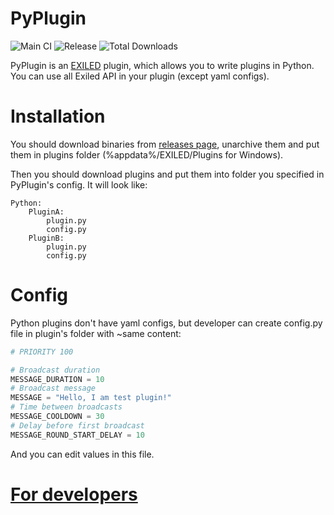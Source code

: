 # PyPlugin

![Main CI](https://github.com/TrickyBestia/PyPlugin/workflows/Main%20CI/badge.svg)
![Release](https://img.shields.io/github/v/release/TrickyBestia/PyPlugin.svg?include_prereleases&style=flat)
![Total Downloads](https://img.shields.io/github/downloads/TrickyBestia/PyPlugin/total.svg?style=flat)

PyPlugin is an [EXILED](https://github.com/galaxy119/EXILED) plugin, which allows you to write plugins in Python. You can use all Exiled API in your plugin (except yaml configs).

# Installation

You should download binaries from [releases page](https://github.com/TrickyBestia/PyPlugin/releases), unarchive them and put them in plugins folder (%appdata%/EXILED/Plugins for Windows).

Then you should download plugins and put them into folder you specified in PyPlugin's config.
It will look like:
```
Python:
    PluginA:
        plugin.py
        config.py
    PluginB:
        plugin.py
        config.py
```

# Config

Python plugins don't have yaml configs, but developer can create config.py file in plugin's folder with ~same content:
```python
# PRIORITY 100

# Broadcast duration
MESSAGE_DURATION = 10
# Broadcast message
MESSAGE = "Hello, I am test plugin!"
# Time between broadcasts
MESSAGE_COOLDOWN = 30
# Delay before first broadcast
MESSAGE_ROUND_START_DELAY = 10
```
And you can edit values in this file.

# [For developers](https://github.com/TrickyBestia/PyPlugin/blob/development/ForDevelopers.md)